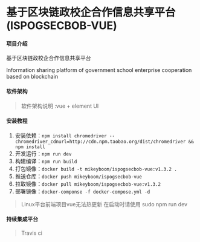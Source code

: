 # 基于区块链政校企合作信息共享平台(ISPOGSECBOB-VUE)

#### 项目介绍

基于区块链政校企合作信息共享平台

Information sharing platform of government school enterprise cooperation based on blockchain

#### 软件架构
>软件架构说明 :vue + element UI

#### 安装教程

1. 安装依赖：`npm install chromedriver --chromedriver_cdnurl=http://cdn.npm.taobao.org/dist/chromedriver && npm install`
2. 开发运行：`npm run dev`
3. 构建编译：`npm run build`
3. 打包镜像：`docker build -t mikeyboom/ispogsecbob-vue:v1.3.2 .`
4. 推送仓库：`docker push mikeyboom/ispogsecbob-vue`
5. 拉取镜像：`docker pull mikeyboom/ispogsecbob-vue:v1.3.2`
6. 部署镜像：`docker-componse -f docker-compose.yml -d`


>Linux平台前端项目vue无法热更新 在启动时请使用 sudo npm run dev


#### 持续集成平台
>Travis ci
